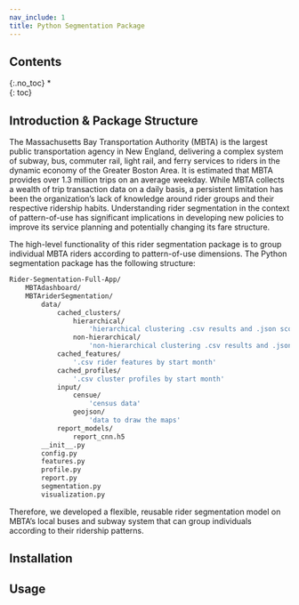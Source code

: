 ```yaml
---
nav_include: 1
title: Python Segmentation Package
---
```


## Contents
{:.no_toc}
*  
{: toc}

## Introduction & Package Structure
The Massachusetts Bay Transportation Authority (MBTA) is the largest public transportation agency in New England, delivering a complex system of subway, bus, commuter rail, light rail, and ferry services to riders in the dynamic economy of the Greater Boston Area. It is estimated that MBTA provides over 1.3 million trips on an average weekday. While MBTA collects a wealth of trip transaction data on a daily basis, a persistent limitation has been the organization’s lack of knowledge around rider groups and their respective ridership habits. Understanding rider segmentation in the context of pattern-of-use has significant implications in developing new policies to improve its service planning and potentially changing its fare structure.

The high-level functionality of this rider segmentation package is to group individual MBTA riders according to pattern-of-use dimensions. The Python segmentation package has the following structure:

```sh
Rider-Segmentation-Full-App/
    MBTAdashboard/
    MBTAriderSegmentation/
        data/
            cached_clusters/
                hierarchical/
                    'hierarchical clustering .csv results and .json scores'
                non-hierarchical/
                    'non-hierarchical clustering .csv results and .json scores'
            cached_features/
                '.csv rider features by start month'
            cached_profiles/
                '.csv cluster profiles by start month'
            input/
                censue/
                    'census data'
                geojson/
                    'data to draw the maps'
            report_models/
                report_cnn.h5
        __init__.py
        config.py
        features.py
        profile.py
        report.py
        segmentation.py
        visualization.py
```


Therefore, we developed a flexible, reusable rider segmentation model on MBTA’s local buses and subway system that can group individuals according to their ridership patterns.

## Installation

## Usage
